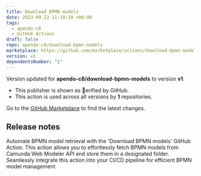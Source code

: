 ```yaml
---
title: Download BPMN models
date: 2023-09-22 11:10:28 +00:00
tags:
  - apendo-c8
  - GitHub Actions
draft: false
repo: apendo-c8/download-bpmn-models
marketplace: https://github.com/marketplace/actions/download-bpmn-models
version: v1
dependentsNumber: "1"
---
```



Version updated for **apendo-c8/download-bpmn-models** to version **v1**.
- This publisher is shown as erified by GitHub.
- This action is used across all versions by **1** repositories.

Go to the [GitHub Marketplace](https://github.com/marketplace/actions/download-bpmn-models) to find the latest changes.

## Release notes

Automate BPMN model retrieval with the 'Download BPMN models' GitHub Action. This action allows you to effortlessly fetch BPMN models from Camunda Web Modeler API and store them in a designated folder. Seamlessly integrate this action into your CI/CD pipeline for efficient BPMN model management
